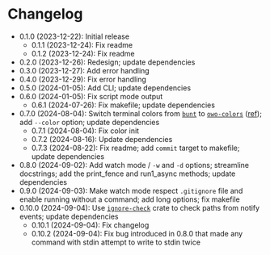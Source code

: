 # Changelog

* 0.1.0 (2023-12-22): Initial release
    * 0.1.1 (2023-12-24): Fix readme
    * 0.1.2 (2023-12-24): Fix readme
* 0.2.0 (2023-12-26): Redesign; update dependencies
* 0.3.0 (2023-12-27): Add error handling
* 0.4.0 (2023-12-29): Fix error handling
* 0.5.0 (2024-01-05): Add CLI; update dependencies
* 0.6.0 (2024-01-05): Fix script mode output
    * 0.6.1 (2024-07-26): Fix makefile; update dependencies
* 0.7.0 (2024-08-04): Switch terminal colors from [`bunt`] to [`owo-colors`] ([ref][rain-rust-cli-colors]); add `--color` option; update dependencies
    * 0.7.1 (2024-08-04): Fix color init
    * 0.7.2 (2024-08-16): Update dependencies
    * 0.7.3 (2024-08-22): Fix readme; add `commit` target to makefile; update dependencies
* 0.8.0 (2024-09-02): Add watch mode / `-w` and `-d` options; streamline docstrings; add the print_fence and run1_async methods; update dependencies
* 0.9.0 (2024-09-03): Make watch mode respect `.gitignore` file and enable running without a command; add long options; fix makefile
* 0.10.0 (2024-09-04): Use [`ignore-check`] crate to check paths from notify events; update dependencies
    * 0.10.1 (2024-09-04): Fix changelog
    * 0.10.2 (2024-09-04): Fix bug introduced in 0.8.0 that made any command with stdin attempt to write to stdin twice

[`bunt`]: https://crates.io/crates/bunt
[`ignore-check`]: https://crates.io/crates/ignore-check
[`owo-colors`]: https://crates.io/crates/owo-colors
[rain-rust-cli-colors]: https://rust-cli-recommendations.sunshowers.io/managing-colors-in-rust.html

